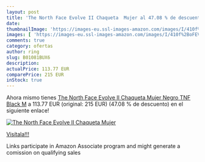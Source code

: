```yaml
---
layout: post
title: 'The North Face Evolve II Chaqueta  Mujer al 47.08 % de descuento'
date: 
thumbnailImage: 'https://images-eu.ssl-images-amazon.com/images/I/410f%2BoFEVIL._SL200_.jpg'
images: [ 'https://images-eu.ssl-images-amazon.com/images/I/410f%2BoFEVIL._SL200_.jpg' ]
comments: true
category: ofertas
author: ring
slug: B01081BUX6
description:
actualPrice: 113.77 EUR
comparePrice: 215 EUR
inStock: true
---
```


Ahora mismo tienes [The North Face Evolve II Chaqueta  Mujer  Negro  TNF Black   M](https://www.amazon.es/dp/B01081BUX6/?tag=tolees-21) a 113.77 EUR (original: 215 EUR) (47.08 %  de descuento) en el siguiente enlace!

[![The North Face Evolve II Chaqueta  Mujer](https://images-eu.ssl-images-amazon.com/images/I/410f%2BoFEVIL._SL200_.jpg)](https://www.amazon.es/dp/B01081BUX6/?tag=tolees-21)

[Visítala!!!](https://www.amazon.es/dp/B01081BUX6/?tag=tolees-21)

Links participate in Amazon Associate program and might generate a comission on qualifying sales
